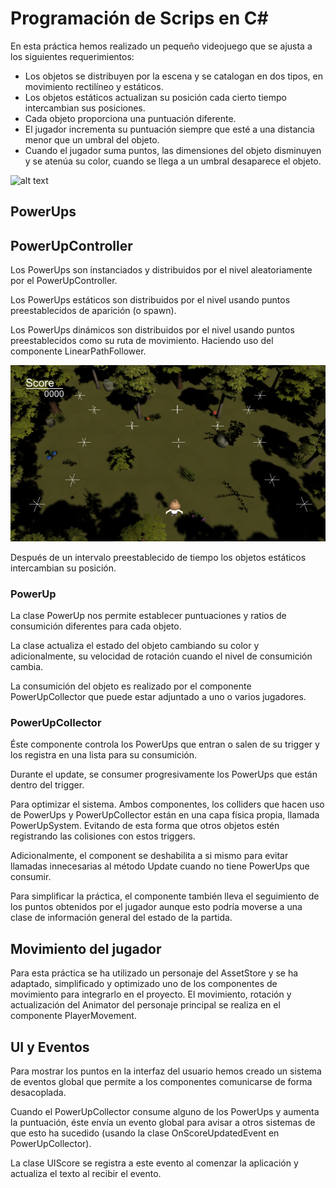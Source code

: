 
# Programación de Scrips en C#

En esta práctica hemos realizado un pequeño videojuego que se ajusta a los siguientes requerimientos:

* Los objetos se distribuyen por la escena y se catalogan en dos tipos, en movimiento rectilíneo y estáticos.
* Los objetos estáticos actualizan su posición cada cierto tiempo intercambian sus posiciones.
* Cada objeto proporciona una puntuación diferente.
* El jugador incrementa su puntuación siempre que esté a una distancia menor que un umbral del objeto.
* Cuando el jugador suma puntos, las dimensiones del objeto disminuyen y se atenúa su color, cuando se llega a un umbral desaparece el objeto.

![alt text](https://github.com/JosueULL/ull_mdv_fundamentos/blob/master/entrega4/screen1.gif)

## PowerUps

## PowerUpController

Los PowerUps son instanciados y distribuidos por el nivel aleatoriamente por el PowerUpController.

Los PowerUps estáticos son distribuidos por el nivel usando puntos preestablecidos de aparición (o spawn). 

Los PowerUps dinámicos son distribuidos por el nivel usando puntos preestablecidos como su ruta de movimiento. Haciendo uso del componente LinearPathFollower.

![alt text](https://github.com/JosueULL/ull_mdv_fundamentos/blob/master/entrega6/screen1.png)

Después de un intervalo preestablecido de tiempo los objetos estáticos intercambian su posición.

### PowerUp

La clase PowerUp nos permite establecer puntuaciones y ratios de consumición diferentes para cada objeto.

La clase actualiza el estado del objeto cambiando su color y adicionalmente, su velocidad de rotación cuando el nivel de consumición cambia.

La consumición del objeto es realizado por el componente PowerUpCollector que puede estar adjuntado a uno o varios jugadores.

### PowerUpCollector

Éste componente controla los PowerUps que entran o salen de su trigger y los registra en una lista para su consumición. 

Durante el update, se consumer progresivamente los PowerUps que están dentro del trigger.

Para optimizar el sistema. Ambos componentes, los colliders que hacen uso de PowerUps y PowerUpCollector están en una capa física propia, llamada PowerUpSystem. Evitando de esta forma que otros objetos estén registrando las colisiones con estos triggers. 

Adicionalmente, el component se deshabilita a si mismo para evitar llamadas innecesarias al método Update cuando no tiene PowerUps que consumir.  

Para simplificar la práctica, el componente también lleva el seguimiento de los puntos obtenidos por el jugador aunque esto podría moverse a una clase de información general del estado de la partida.

## Movimiento del jugador

Para esta práctica se ha utilizado un personaje del AssetStore y se ha adaptado, simplificado y optimizado uno de los componentes de movimiento para integrarlo en el proyecto. El movimiento, rotación y actualización del Animator del personaje principal se realiza en el componente PlayerMovement.

## UI y Eventos

Para mostrar los puntos en la interfaz del usuario hemos creado un sistema de eventos global que permite a los componentes comunicarse de forma desacoplada.

Cuando el PowerUpCollector consume alguno de los PowerUps y aumenta la puntuación, éste envía un evento global para avisar a otros sistemas de que esto ha sucedido (usando la clase OnScoreUpdatedEvent en PowerUpCollector).

La clase UIScore se registra a este evento al comenzar la aplicación y actualiza el texto al recibir el evento.



